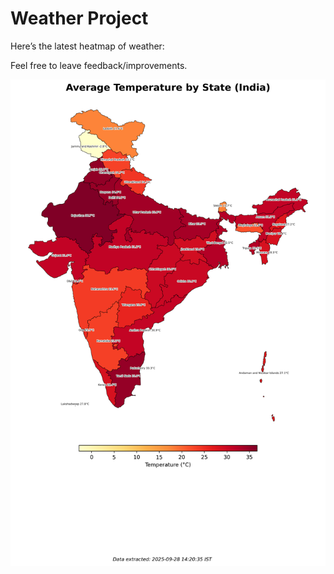 # Weather Project

Here’s the latest heatmap of weather:

Feel free to leave feedback/improvements.

![India Heatmap](docs/assets/india_heatmap.png?v=D8F6DD)
